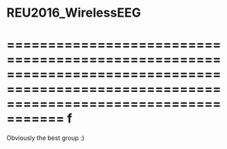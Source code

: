 # REU2016_WirelessEEG

=========================================================================================================================================
f
=========================================================================================================================================

Obviously the best group :)
